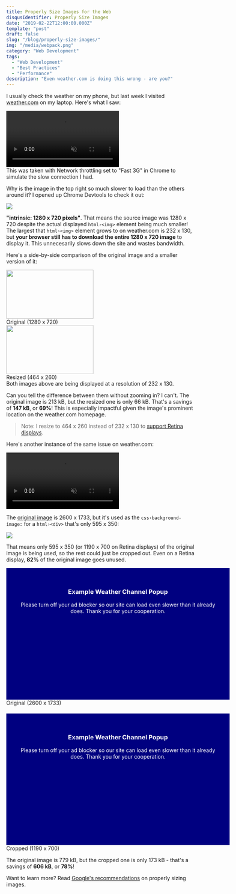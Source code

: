 ```yaml
---
title: Properly Size Images for the Web
disqusIdentifier: Properly Size Images
date: "2019-02-22T12:00:00.000Z"
template: "post"
draft: false
slug: "/blog/properly-size-images/"
img: "/media/webpack.png"
category: "Web Development"
tags:
  - "Web Development"
  - "Best Practices"
  - "Performance"
description: "Even weather.com is doing this wrong - are you?"
---
```


I usually check the weather on my phone, but last week I visited [weather.com](https://weather.com) on my laptop. Here's what I saw:

<video class="with-shadow" autoplay loop muted controls />
  <source src="/media/image-sizing-post/weather.com article.mp4" type="video/mp4" />
</video>
<figcaption>
  This was taken with Network throttling set to "Fast 3G" in Chrome to simulate the slow connection I had.
</figcaption>

<div class="spacing"></div>

Why is the image in the top right so much slower to load than the others around it? I opened up Chrome Devtools to check it out:

<img class="with-shadow" src="/media/image-sizing-post/map-inspected.png"></img>

**"intrinsic: 1280 x 720 pixels"**. That means the source image was 1280 x 720 despite the actual displayed `html›<img>` element being much smaller! The largest that `html›<img>` element grows to on weather.com is 232 x 130, but **your browser still has to download the entire 1280 x 720 image** to display it. This unnecesarily slows down the site and wastes bandwidth.

Here's a side-by-side comparison of the original image and a smaller version of it:

<div class="inline-images-container">
  <div class="inline-image-wrapper">
    <img src="/media/image-sizing-post/map-big.jpg" width="232" height="130" />
    <figcaption>Original (1280 x 720)</figcaption>
  </div>
  <div class="inline-image-wrapper">
    <img src="/media/image-sizing-post/map-small.jpg" width="232" height="130" />
    <figcaption>Resized (464 x 260)</figcaption>
  </div>
</div>
<figcaption>
  Both images above are being displayed at a resolution of 232 x 130.
</figcaption>

Can you tell the difference between them without zooming in? I can't. The original image is 213 kB, but the resized one is only 66 kB. That's a savings of **147 kB**, or **69%**! This is especially impactful given the image's prominent location on the weather.com homepage.

>Note: I resize to 464 x 260 instead of 232 x 130 to [support Retina displays](https://www.danrodney.com/blog/retina-web-graphics-explained-1x-versus-2x-low-res-versus-hi-res/).

Here's another instance of the same issue on weather.com:

<video autoplay loop muted controls />
  <source src="/media/image-sizing-post/weather.com popup.mp4" type="video/mp4" />
</video>

<div class="spacing"></div>

The <a href="/media/image-sizing-post/clouds-big.jpg" target="_blank">original image</a> is 2600 x 1733, but it's used as the `css›background-image:` for a `html›<div>` that's only 595 x 350:

![](/media/image-sizing-post/clouds-inspected.png)

That means only 595 x 350 (or 1190 x 700 on Retina displays) of the original image is being used, so the rest could just be cropped out. Even on a Retina display, **82%** of the original image goes unused.

<style>
  .clouds-image {
    background-color: navy;
    margin: 0 auto;
    width: 535px;
    height: 290px;
    padding: 30px;
  }

  .clouds-image h3, .clouds-image p {
    color: white;
    text-align: center;
  }

  @media screen and (max-width: 685px) {
    .clouds-image {
      width: 278px;
      height: 280px;
      padding: 10px;
    }
  }
</style>
<div class="inline-images-container">
  <div class="inline-image-wrapper" style="margin-bottom: 20px;">
    <div class="clouds-image" style="background-image: url(/media/image-sizing-post/clouds-big.jpg);">
      <h3 style="color: white;">Example Weather Channel Popup</h3>
      <p style="color: white;">Please turn off your ad blocker so our site can load even slower than it already does. Thank you for your cooperation.</p>
    </div>
    <figcaption>Original (2600 x 1733)</figcaption>
  </div>
  <div class="inline-image-wrapper">
    <div class="clouds-image" style="background-image: url(/media/image-sizing-post/clouds-cropped.jpg);">
      <h3 style="color: white;">Example Weather Channel Popup</h3>
      <p style="color: white;">Please turn off your ad blocker so our site can load even slower than it already does. Thank you for your cooperation.</p>
    </div>
    <figcaption>Cropped (1190 x 700)</figcaption>
  </div>
</div>

The original image is 779 kB, but the cropped one is only 173 kB - that's a savings of **606 kB**, or **78%**!

Want to learn more? Read [Google's recommendations](https://developers.google.com/web/tools/lighthouse/audits/oversized-images) on properly sizing images.

